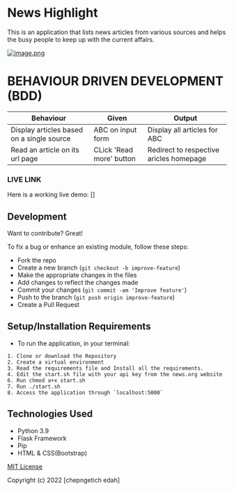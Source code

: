 # News Highlight

This is an application that lists news articles from various sources and helps the busy people to keep up with the current affairs.  

[![image.png](https://i.postimg.cc/L4g3YxNK/image.png)](https://postimg.cc/8sD6xB2t)

# BEHAVIOUR DRIVEN DEVELOPMENT (BDD)
Behaviour                                 | Given                     | Output                                  |
------------------------------------------|---------------------------|-----------------------------------------|
Display articles based on a single source | ABC on input form         | Display all articles for ABC            |
Read an article on its url page           | CLick 'Read more' button  | Redirect to respective aricles homepage |

### LIVE LINK
Here is a working live demo: []


## Development
Want to contribute? Great!

To fix a bug or enhance an existing module, follow these steps:

- Fork the repo
- Create a new branch (`git checkout -b improve-feature`)
- Make the appropriate changes in the files
- Add changes to reflect the changes made
- Commit your changes (`git commit -am 'Improve feature'`)
- Push to the branch (`git push origin improve-feature`)
- Create a Pull Request

## Setup/Installation Requirements
   * To run the application, in your terminal:

    1. Clone or download the Repository
    2. Create a virtual environment
    3. Read the requirements file and Install all the requirements.
    4. Edit the start.sh file with your api key from the news.org website
    6. Run chmod a+x start.sh
    7. Run ./start.sh
    8. Access the application through `localhost:5000`



## Technologies Used

- Python 3.9
- Flask Framework
- Pip
- HTML & CSS(Bootstrap)

[MIT License](LICENSE)

Copyright (c) 2022 [chepngetich edah]

